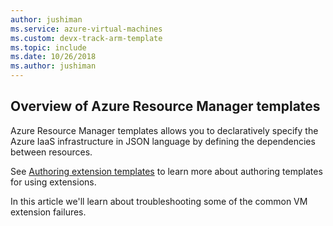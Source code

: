 ```yaml
---
author: jushiman
ms.service: azure-virtual-machines
ms.custom: devx-track-arm-template
ms.topic: include
ms.date: 10/26/2018
ms.author: jushiman
---
```



## Overview of Azure Resource Manager templates
Azure Resource Manager templates allows you to declaratively specify the Azure IaaS infrastructure in JSON language by defining the dependencies between resources.

See  [Authoring extension templates](../windows/template-description.md?toc=%2fazure%2fvirtual-machines%2fwindows%2ftoc.json) to learn more about authoring templates for using extensions.

In this article we'll learn about troubleshooting some of the common VM extension failures.

